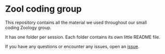 # Zool coding group

This repository contains all the material we used throughout our small coding Zoology group.

It has one folder per session. Each folder contains its own little README file.

If you have any questions or encounter any issues, open an [issue](https://github.com/ldutoit/zool-coding-group/issues).
